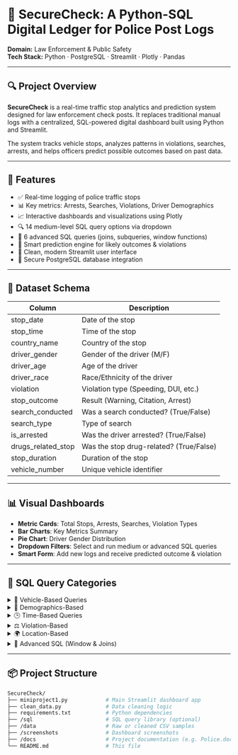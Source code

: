 # 🚨 SecureCheck: A Python-SQL Digital Ledger for Police Post Logs

**Domain:** Law Enforcement & Public Safety  
**Tech Stack:** Python · PostgreSQL · Streamlit · Plotly · Pandas

---

## 🔍 Project Overview

**SecureCheck** is a real-time traffic stop analytics and prediction system designed for law enforcement check posts. It replaces traditional manual logs with a centralized, SQL-powered digital dashboard built using Python and Streamlit.

The system tracks vehicle stops, analyzes patterns in violations, searches, arrests, and helps officers predict possible outcomes based on past data.

---

## 🧩 Features

- ✅ Real-time logging of police traffic stops
- 📊 Key metrics: Arrests, Searches, Violations, Driver Demographics
- 📈 Interactive dashboards and visualizations using Plotly
- 🔍 14 medium-level SQL query options via dropdown
- 🧠 6 advanced SQL queries (joins, subqueries, window functions)
- 🧮 Smart prediction engine for likely outcomes & violations
- 💬 Clean, modern Streamlit user interface
- 🔐 Secure PostgreSQL database integration

---

## 📁 Dataset Schema

| Column              | Description                              |
|---------------------|------------------------------------------|
| stop_date           | Date of the stop                         |
| stop_time           | Time of the stop                         |
| country_name        | Country of the stop                      |
| driver_gender       | Gender of the driver (M/F)               |
| driver_age          | Age of the driver                        |
| driver_race         | Race/Ethnicity of the driver             |
| violation           | Violation type (Speeding, DUI, etc.)     |
| stop_outcome        | Result (Warning, Citation, Arrest)       |
| search_conducted    | Was a search conducted? (True/False)     |
| search_type         | Type of search                           |
| is_arrested         | Was the driver arrested? (True/False)    |
| drugs_related_stop  | Was the stop drug-related? (True/False)  |
| stop_duration       | Duration of the stop                     |
| vehicle_number      | Unique vehicle identifier                |

---

## 📊 Visual Dashboards

- **Metric Cards**: Total Stops, Arrests, Searches, Violation Types  
- **Bar Charts**: Key Metrics Summary  
- **Pie Chart**: Driver Gender Distribution  
- **Dropdown Filters**: Select and run medium or advanced SQL queries  
- **Smart Form**: Add new logs and receive predicted outcome & violation  

---

## 🧠 SQL Query Categories

<details>
<summary>🚗 Vehicle-Based Queries</summary>

- Top 10 vehicles in drug-related stops  
- Most frequently searched vehicles  

</details>

<details>
<summary>🧍 Demographics-Based</summary>

- Age groups with highest arrest rate  
- Gender distribution by country  
- Race-gender combinations with high search rates  

</details>

<details>
<summary>🕒 Time-Based Queries</summary>

- Most common hours for stops  
- Night vs Day arrest comparison  
- Avg. stop durations for different violations  

</details>

<details>
<summary>⚖️ Violation-Based</summary>

- Most searched and arrested violations  
- Violations common among drivers under 25  
- Violations rarely leading to search/arrest  

</details>

<details>
<summary>🌍 Location-Based</summary>

- Countries with high drug-related stops  
- Arrest rate by country and violation  
- Country with most search-conducted stops  

</details>

<details>
<summary>🧪 Advanced SQL (Window & Joins)</summary>

- Yearly breakdown of arrests by country  
- Violation trends by age & race  
- Time-period patterns of traffic stops  
- Violations with highest search & arrest rates  
- Driver demographics by country  
- Top 5 violations with highest arrest rates  

</details>

---

## 📦 Project Structure

```bash
SecureCheck/
├── miniproject1.py            # Main Streamlit dashboard app
├── clean_data.py              # Data cleaning logic
├── requirements.txt           # Python dependencies
├── /sql                       # SQL query library (optional)
├── /data                      # Raw or cleaned CSV samples
├── /screenshots               # Dashboard screenshots
├── /docs                      # Project documentation (e.g. Police.docx)
└── README.md                  # This file

